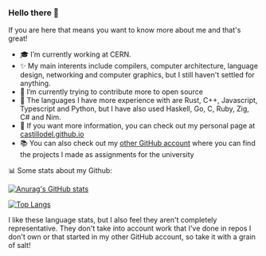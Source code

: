### Hello there 👋
If you are here that means you want to know more about me and that's great!

- 🎓 I’m currently working at CERN.
- ✨ My main interents include compilers, computer architecture, language design, networking and computer graphics, but I still haven't settled for anything.
- 🌱 I’m currently trying to contribute more to open source
- 💫 The languages I have more experience with are Rust, C++, Javascript, Typescript and Python, but I have also used Haskell, Go, C, Ruby, Zig, C# and Nim.
- 🤯 If you want more information, you can check out my personal page at [castillodel.github.io](castillodel.github.io)
- 📚 You can also check out my [other GitHub account](https://github.com/Daniel-del-Castillo) where you can find the projects I made as assignments for the university


📊 Some stats about my Github:

[![Anurag's GitHub stats](https://github-readme-stats.vercel.app/api?username=CastilloDel&theme=tokyonight&hide=stars&show_icons=true)](https://github.com/anuraghazra/github-readme-stats)

[![Top Langs](https://github-readme-stats.vercel.app/api/top-langs/?username=CastilloDel&layout=compact&langs_count=10&hide=GLSL&theme=tokyonight)](https://github.com/anuraghazra/github-readme-stats)

I like these language stats, but I also feel they aren't completely representative. They don't take into account work that I've done in repos I don't own or that started in my other GitHub account, so take it with a grain of salt!
